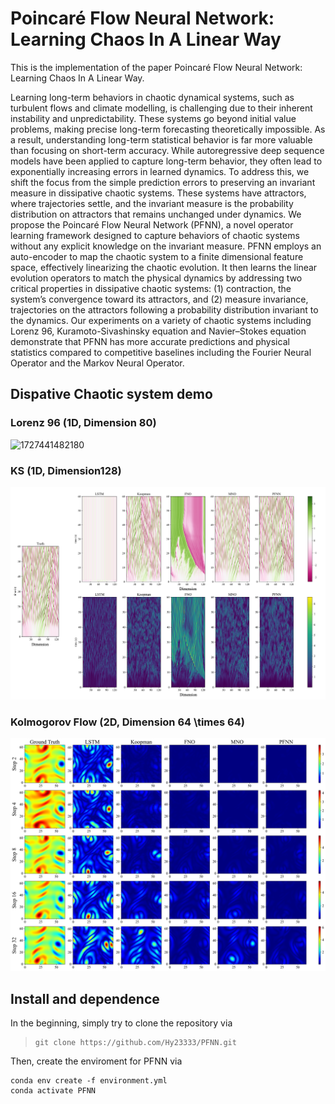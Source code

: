 # Poincaré Flow Neural Network: Learning Chaos In A Linear Way

This is the implementation of the paper Poincaré Flow Neural Network: Learning Chaos In A Linear Way.

Learning long-term behaviors in chaotic dynamical systems, such as turbulent flows and climate modelling, is challenging due to their inherent instability and unpredictability. These systems go beyond initial value problems, making precise long-term forecasting theoretically impossible. As a result, understanding long-term statistical behavior is far more valuable than focusing on short-term accuracy. While autoregressive deep sequence models have been applied to capture long-term behavior, they often lead to exponentially increasing errors in learned dynamics. To address this, we shift the focus from the simple prediction errors to preserving an invariant measure in dissipative chaotic systems. These systems have attractors, where trajectories settle, and the invariant measure is the probability distribution on attractors that remains unchanged under dynamics. We propose the Poincaré Flow Neural Network (PFNN), a novel operator learning framework designed to capture behaviors of chaotic systems without any explicit knowledge on the invariant measure.
PFNN employs  an auto-encoder to map the chaotic system to a finite dimensional feature space, effectively linearizing the chaotic evolution.
It then learns the linear evolution operators to match the physical dynamics by addressing two critical properties in dissipative chaotic systems: (1) contraction, the system’s convergence toward its attractors, and (2) measure invariance, trajectories on the attractors following a probability distribution invariant to the dynamics.
Our experiments on a variety of chaotic systems including Lorenz 96, Kuramoto-Sivashinsky equation and Navier–Stokes equation demonstrate that PFNN has more accurate predictions and physical statistics compared to competitive baselines including the Fourier Neural Operator and the Markov Neural Operator.

## Dispative Chaotic system demo

### Lorenz 96 (1D, Dimension 80)

![1727441482180](image/README/1727441482180.png)

### KS (1D, Dimension128)

![1727441582689](image/README/1727441582689.png)

### Kolmogorov Flow (2D, Dimension 64 \times 64)

![1727440961162](image/README/1727440961162.png)

## Install and dependence

In the beginning, simply try to clone the repository via

> ```
> git clone https://github.com/Hy23333/PFNN.git
> ```

Then, create the enviroment for PFNN via

```
conda env create -f environment.yml
conda activate PFNN
```

